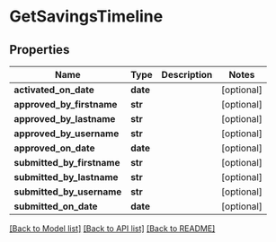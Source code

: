 # GetSavingsTimeline

## Properties
Name | Type | Description | Notes
------------ | ------------- | ------------- | -------------
**activated_on_date** | **date** |  | [optional] 
**approved_by_firstname** | **str** |  | [optional] 
**approved_by_lastname** | **str** |  | [optional] 
**approved_by_username** | **str** |  | [optional] 
**approved_on_date** | **date** |  | [optional] 
**submitted_by_firstname** | **str** |  | [optional] 
**submitted_by_lastname** | **str** |  | [optional] 
**submitted_by_username** | **str** |  | [optional] 
**submitted_on_date** | **date** |  | [optional] 

[[Back to Model list]](../README.md#documentation-for-models) [[Back to API list]](../README.md#documentation-for-api-endpoints) [[Back to README]](../README.md)

